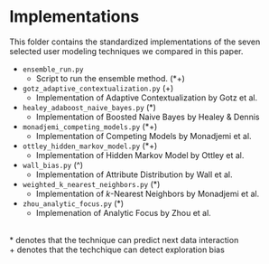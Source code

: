 # Implementations

This folder contains the standardized implementations of the seven selected user modeling techniques we compared in this paper.

- `ensemble_run.py`
    - Script to run the ensemble method. (*+)
- `gotz_adaptive_contextualization.py` (+)
    - Implementation of Adaptive Contextualization by Gotz et al.
- `healey_adaboost_naive_bayes.py` (*)
    - Implementation of Boosted Naive Bayes by Healey & Dennis
- `monadjemi_competing_models.py` (*+)
    - Implementation of Competing Models by Monadjemi et al.
- `ottley_hidden_markov_model.py` (*+)
    - Implementation of Hidden Markov Model by Ottley et al.
- `wall_bias.py` (^)
    - Implementation of Attribute Distribution by Wall et al.
- `weighted_k_nearest_neighbors.py` (*)
    - Implementation of *k*-Nearest Neighbors by Monadjemi et al.
- `zhou_analytic_focus.py` (*)
    - Implemenation of Analytic Focus by Zhou et al.

<br>
* denotes that the technique can predict next data interaction <br>
+ denotes that the techchique can detect exploration bias
